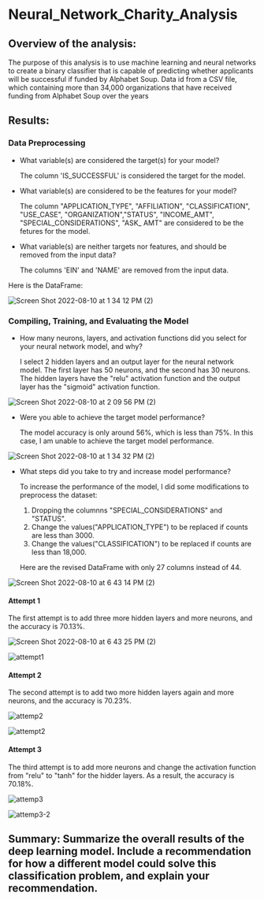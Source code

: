 # Neural_Network_Charity_Analysis
## Overview of the analysis:

The purpose of this analysis is to use machine learning and neural networks to create a binary classifier that is capable of predicting whether applicants will be successful if funded by Alphabet Soup. Data id from a CSV file, which containing more than 34,000 organizations that have received funding from Alphabet Soup over the years

## Results: 

### Data Preprocessing

* What variable(s) are considered the target(s) for your model?

  The column 'IS_SUCCESSFUL' is considered the target for the model. 

* What variable(s) are considered to be the features for your model?

  The column "APPLICATION_TYPE", "AFFILIATION", "CLASSIFICATION", "USE_CASE", "ORGANIZATION","STATUS", "INCOME_AMT", "SPECIAL_CONSIDERATIONS", "ASK_
AMT" are considered  to be the fetures for the model. 

* What variable(s) are neither targets nor features, and should be removed from the input data?

  The columns 'EIN' and 'NAME' are removed from the input data. 
  
Here is the DataFrame: 

![Screen Shot 2022-08-10 at 1 34 12 PM (2)](https://user-images.githubusercontent.com/102264298/183990717-eab8dd8c-310b-4a5a-89dc-8ba155b60654.png)


### Compiling, Training, and Evaluating the Model

* How many neurons, layers, and activation functions did you select for your neural network model, and why?

  I select 2 hidden layers and an output layer for the neural network model. The first layer has 50 neurons, and the second has 30 neurons. The hidden layers have the "relu" activation function and the output layer has the "sigmoid" activation function.

![Screen Shot 2022-08-10 at 2 09 56 PM (2)](https://user-images.githubusercontent.com/102264298/183998274-82b72ab1-b57d-4bf5-966c-0a1ea6992667.png)

* Were you able to achieve the target model performance?

  The model accuracy is only around 56%, which is less than 75%. In this case, I am unable to achieve the target model performance.  

![Screen Shot 2022-08-10 at 1 34 32 PM (2)](https://user-images.githubusercontent.com/102264298/183990708-32074745-672a-4de4-81b2-193087986812.png)

* What steps did you take to try and increase model performance?

  To increase the performance of the model, I did some modifications to preprocess the dataset: 

     1. Dropping the columnns "SPECIAL_CONSIDERATIONS" and "STATUS".
     2. Change the values("APPLICATION_TYPE") to be replaced if counts are less than 3000.
     3. Change the values("CLASSIFICATION") to be replaced if counts are less than 18,000.
  
  Here are the revised DataFrame with only 27 columns instead of 44.  

![Screen Shot 2022-08-10 at 6 43 14 PM (2)](https://user-images.githubusercontent.com/102264298/184042011-837a2176-0778-414c-a387-cdc1a06ae82e.png)

#### Attempt 1

The first attempt is to add three more hidden layers and more neurons, and the accuracy is 70.13%. 

![Screen Shot 2022-08-10 at 6 43 25 PM (2)](https://user-images.githubusercontent.com/102264298/184042021-d1c8d024-88bf-4524-a5bd-f1ec77de72fc.png)

![attempt1](https://user-images.githubusercontent.com/102264298/184042028-42190a27-a1bb-46a4-b63d-b306ac497773.png)

#### Attempt 2

The second attempt is to add two more hidden layers again and more neurons, and the accuracy is 70.23%. 

![attemp2](https://user-images.githubusercontent.com/102264298/184042032-cf984d0b-93be-4113-b56a-2ce900bd3b7b.png)

![attempt2](https://user-images.githubusercontent.com/102264298/184042037-40040589-23db-496b-8f3a-a415cc3e4b4b.png)

#### Attempt 3

The third attempt is to add more neurons and change the activation function from "relu" to "tanh" for the hidder layers. As a result, the accuracy is 70.18%. 

![attemp3](https://user-images.githubusercontent.com/102264298/184042043-5a3e9d70-0062-4acc-b39d-1bdc06c7b6ed.png)

![attemp3-2](https://user-images.githubusercontent.com/102264298/184042053-eb033f6d-3a8a-4956-adab-3a7023c1eddb.png)

## Summary: Summarize the overall results of the deep learning model. Include a recommendation for how a different model could solve this classification problem, and explain your recommendation.
